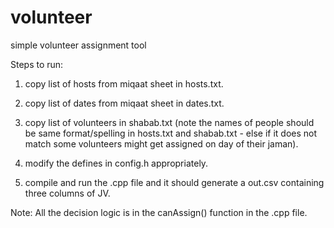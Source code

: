 # volunteer
simple volunteer assignment tool

Steps to run:
1) copy list of hosts from miqaat sheet in hosts.txt.

2) copy list of dates from miqaat sheet in dates.txt.

3) copy list of volunteers in shabab.txt (note the names of people should be same format/spelling in hosts.txt and shabab.txt - else if it does not match some volunteers might get assigned on day of their jaman).

4) modify the defines in config.h appropriately.

5) compile and run the .cpp file and it should generate a out.csv containing three columns of JV.


Note:
All the decision logic is in the canAssign() function in the .cpp file.
